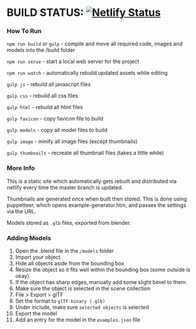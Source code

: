 
# BUILD STATUS: [![Netlify Status](https://api.netlify.com/api/v1/badges/f3c6e7b9-f4a6-4fa9-8c5c-c91bb4ec8254/deploy-status)](https://app.netlify.com/sites/dreamy-shockley-6804ba/deploys)


### How To Run

`npm run build` or `gulp` - compile and move all required code, images and models into the /build folder

`npm run serve` - start a local web server for the project

`npm run watch` - automatically rebuild updated assets while editing

`gulp js` - rebuild all javascript files

`gulp css` - rebuild all css files

`gulp html` - rebuild all html files

`gulp favicon` - copy favicon file to build

`gulp models` - copy all model files to build

`gulp image` - minify all image files (except thumbnails)

`gulp thumbnails` - recreate all thumbnail files (takes a little while)

### More Info

This is a static site which automatically gets rebuilt and distributed via netlify every time the master branch is updated. 

Thumbnails are generated once when built then stored. This is done using puppetteer, which opens example-generator.htm, and passes the settings via the URL. 

Models stored as `.glb` files, exported from blender.


### Adding Models

1. Open the .blend file in the `/models` folder
2. Import your object
3. Hide all objects aside from the bounding box
4. Resize the object so it fits well within the bounding box (some outside is okay)
5. If the object has sharp edges, manually add some slight bevel to them. 
6. Make sure the object is selected in the scene collection
7. File > Export > glTF
8. Set the format to `glTF binary (.glb)`
9. Under include, make sure `selected objects` is selected
10. Export the model 
11. Add an entry for the model in the `examples.json` file
